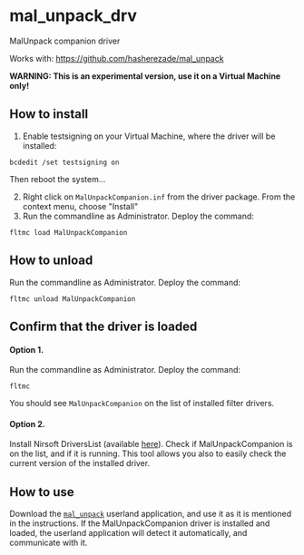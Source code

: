 # mal_unpack_drv
MalUnpack companion driver

Works with: https://github.com/hasherezade/mal_unpack

**WARNING: This is an experimental version, use it on a Virtual Machine only!**

How to install
---

1. Enable testsigning on your Virtual Machine, where the driver will be installed:

```
bcdedit /set testsigning on
```

Then reboot the system...

2. Right click on `MalUnpackCompanion.inf` from the driver package. From the context menu, choose "Install"
3. Run the commandline as Administrator. Deploy the command:
```
fltmc load MalUnpackCompanion
```

How to unload
---
Run the commandline as Administrator. Deploy the command:
```
fltmc unload MalUnpackCompanion
```

Confirm that the driver is loaded
---

#### Option 1.

Run the commandline as Administrator. Deploy the command:
```
fltmc
```
You should see `MalUnpackCompanion` on the list of installed filter drivers.

#### Option 2.

Install Nirsoft DriversList (available [here](https://www.nirsoft.net/utils/installed_drivers_list.html)). Check if MalUnpackCompanion is on the list, and if it is running. This tool allows you also to easily check the current version of the installed driver.

How to use
---

Download the [`mal_unpack`](https://github.com/hasherezade/mal_unpack) userland application, and use it as it is mentioned in the instructions. If the MalUnpackCompanion driver is installed and loaded, the userland application will detect it automatically, and communicate with it.

